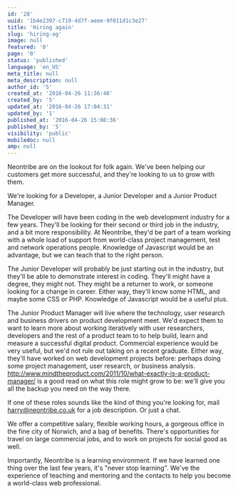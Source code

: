 ```yaml
---
id: '28'
uuid: '1b4e2397-c719-4d7f-aeee-9f011d1c3e27'
title: 'Hiring again'
slug: 'hiring-ag'
image: null
featured: '0'
page: '0'
status: 'published'
language: 'en_US'
meta_title: null
meta_description: null
author_id: '5'
created_at: '2016-04-26 11:36:46'
created_by: '5'
updated_at: '2016-04-26 17:04:31'
updated_by: '1'
published_at: '2016-04-26 15:08:36'
published_by: '5'
visibility: 'public'
mobiledoc: null
amp: null
---
```


Neontribe are on the lookout for folk again. We've been helping our customers get more successful, and they're looking to us to grow with them.

We're looking for a Developer, a Junior Developer and a Junior Product Manager.

The Developer will have been coding in the web development industry for a few years. They'll be looking for their second or third job in the industry, and a bit more responsibility. At Neontribe, they'd be part of a team working with a whole load of support from world-class project management, test and network operations people. Knowledge of Javascript would be an advantage, but we can teach that to the right person.

The Junior Developer will probably be just starting out in the industry, but they'll be able to demonstrate interest in coding. They'll might have a degree, they might not. They might be a returner to work, or someone looking for a change in career. Either way, they'll know some HTML, and maybe some CSS or PHP. Knowledge of Javascript would be a useful plus.

The Junior Product Manager will live where the technology, user research and business drivers on product development meet. We'd expect them to want to learn more about working iteratively with user researchers, developers and the rest of a product team to to help build, learn and measure a successful digital product. Commercial experience would be very useful, but we'd not rule out taking on a recent graduate. Either way, they'll have worked on web development projects before: perhaps doing some project management, user research, or business analysis. http://www.mindtheproduct.com/2011/10/what-exactly-is-a-product-manager/ is a good read on what this role might grow to be: we'll give you all the backup you need on the way there.

If one of these roles sounds like the kind of thing you're looking for, mail harry@neontribe.co.uk for a job description. Or just a chat.

We offer a competitive salary, flexible working hours, a gorgeous office in the fine city of Norwich, and a bag of benefits. There's opportunities for travel on large commercial jobs, and to work on projects for social good as well.

Importantly, Neontribe is a learning environment. If we have learned one thing over the last few years, it's "never stop learning". We've the experience of teaching and mentoring and the contacts to help you become a world-class web professional.
